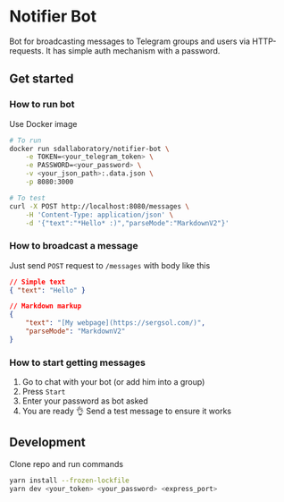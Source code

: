 # Notifier Bot

Bot for broadcasting messages to Telegram groups and users via HTTP-requests. It has simple auth mechanism with a password.

## Get started

### How to run bot

Use Docker image

```bash
# To run
docker run sdallaboratory/notifier-bot \
    -e TOKEN=<your_telegram_token> \
    -e PASSWORD=<your_password> \
    -v <your_json_path>:.data.json \
    -p 8080:3000

# To test
curl -X POST http://localhost:8080/messages \
    -H 'Content-Type: application/json' \
    -d '{"text":"*Hello* :)","parseMode":"MarkdownV2"}'
```

### How to broadcast a message

Just send `POST` request to `/messages` with body like this

```json
// Simple text
{ "text": "Hello" }

// Markdown markup
{
    "text": "[My webpage](https://sergsol.com/)",
    "parseMode": "MarkdownV2" 
}
```

### How to start getting messages

1. Go to chat with your bot (or add him into a group)
2. Press `Start`
3. Enter your password as bot asked
4. You are ready 👌 Send a test message to ensure it works

## Development

Clone repo and run commands

```bash
yarn install --frozen-lockfile
yarn dev <your_token> <your_password> <express_port>
```
